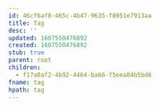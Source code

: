 ```yaml
---
id: 46cf6af8-465c-4b47-9635-f0951e7913aa
title: Tag
desc: ''
updated: 1607550476892
created: 1607550476892
stub: true
parent: root
children:
  - f17a0af2-4b92-4464-ba66-f5eea84b5bd6
fname: tag
hpath: tag
---
```



